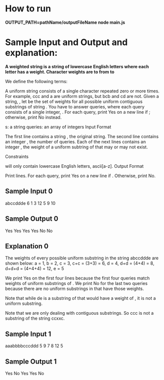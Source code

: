 # How to run

**OUTPUT_PATH=pathName/outputFileName node main.js**

# Sample Input and Output and explanation:
**A weighted string is a string of lowercase English letters where each letter has a weight. Character weights are to from  to**

We define the following terms:

A uniform string consists of a single character repeated zero or more times. For example, ccc and a are uniform strings, but bcb and cd are not.
Given a string, , let  be the set of weights for all possible uniform contiguous substrings of string . You have to answer  queries, where each query  consists of a single integer, . For each query, print Yes on a new line if ; otherwise, print No instead.

s: a string
queries: an array of integers
Input Format

The first line contains a string , the original string. 
The second line contains an integer , the number of queries. 
Each of the next  lines contains an integer , the weight of a uniform subtring of  that may or may not exist.

Constraints

 will only contain lowercase English letters, ascii[a-z].
Output Format

Print  lines. For each query, print Yes on a new line if . Otherwise, print No.

## Sample Input 0

abccddde
6
1
3
12
5
9
10

## Sample Output 0

Yes
Yes
Yes
Yes
No
No

## Explanation 0

The weights of every possible uniform substring in the string abccddde are shown below:
a =           1,
b =           2,
c =           3,
c+c = (3+3) = 6,
d =           4,
d+d = (4+4) = 8,
d+d+d = (4+4+4) = 12,
e =           5 

We print Yes on the first four lines because the first four queries match weights of uniform substrings of . We print No for the last two queries because there are no uniform substrings in  that have those weights.

Note that while de is a substring of  that would have a weight of , it is not a uniform substring.

Note that we are only dealing with contiguous substrings. So ccc is not a substring of the string ccxxc.

## Sample Input 1

aaabbbbcccddd
5
9
7
8
12
5

## Sample Output 1

Yes
No
Yes
Yes
No
